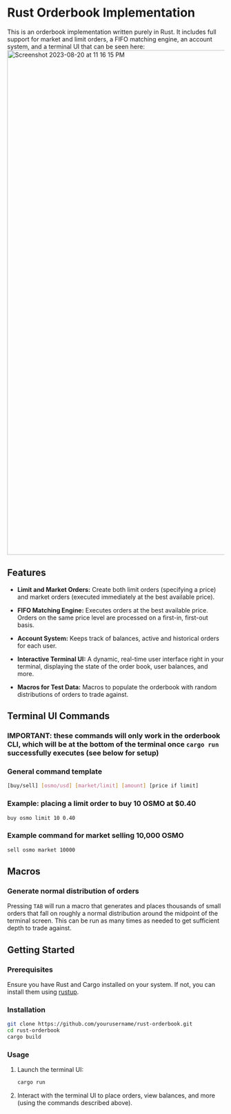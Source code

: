 # Rust Orderbook Implementation

This is an orderbook implementation written purely in Rust. It includes full support for market and limit orders, a FIFO matching engine, an account system, and a terminal UI that can be seen here:
<img width="1169" alt="Screenshot 2023-08-20 at 11 16 15 PM" src="https://github.com/AlpinYukseloglu/orderbook/assets/62043214/993c2c0c-d0f7-44dd-a23d-0b01512b1407">

## Features
  
- **Limit and Market Orders:** Create both limit orders (specifying a price) and market orders (executed immediately at the best available price).
  
- **FIFO Matching Engine:** Executes orders at the best available price. Orders on the same price level are processed on a first-in, first-out basis.
  
- **Account System:** Keeps track of balances, active and historical orders for each user.
  
- **Interactive Terminal UI:** A dynamic, real-time user interface right in your terminal, displaying the state of the order book, user balances, and more.
  
- **Macros for Test Data:** Macros to populate the orderbook with random distributions of orders to trade against.

## Terminal UI Commands

### IMPORTANT: these commands will only work in the orderbook CLI, which will be at the bottom of the terminal once `cargo run` successfully executes (see below for setup)

### General command template

```bash
[buy/sell] [osmo/usd] [market/limit] [amount] [price if limit]
```

### Example: placing a limit order to buy 10 OSMO at $0.40
```bash
buy osmo limit 10 0.40
```

### Example command for market selling 10,000 OSMO
```bash
sell osmo market 10000
```

## Macros

### Generate normal distribution of orders
Pressing `TAB` will run a macro that generates and places thousands of small orders that fall on roughly a normal distribution around the midpoint of the terminal screen. This can be run as many times as needed to get sufficient depth to trade against.

## Getting Started

### Prerequisites

Ensure you have Rust and Cargo installed on your system. If not, you can install them using [rustup](https://rustup.rs/).

### Installation

```bash
git clone https://github.com/yourusername/rust-orderbook.git
cd rust-orderbook
cargo build
```

### Usage

1. Launch the terminal UI:

    ```bash
    cargo run
    ```

2. Interact with the terminal UI to place orders, view balances, and more (using the commands described above).
